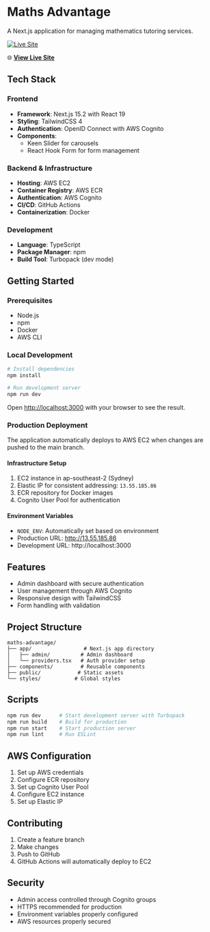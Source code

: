 # Maths Advantage

A Next.js application for managing mathematics tutoring services.

[![Live Site](https://img.shields.io/badge/Live-Production-brightgreen)](http://13.55.185.86)

🌐 **[View Live Site](http://13.55.185.86)**

## Tech Stack

### Frontend

- **Framework**: Next.js 15.2 with React 19
- **Styling**: TailwindCSS 4
- **Authentication**: OpenID Connect with AWS Cognito
- **Components**:
  - Keen Slider for carousels
  - React Hook Form for form management

### Backend & Infrastructure

- **Hosting**: AWS EC2
- **Container Registry**: AWS ECR
- **Authentication**: AWS Cognito
- **CI/CD**: GitHub Actions
- **Containerization**: Docker

### Development

- **Language**: TypeScript
- **Package Manager**: npm
- **Build Tool**: Turbopack (dev mode)

## Getting Started

### Prerequisites

- Node.js
- npm
- Docker
- AWS CLI

### Local Development

```bash
# Install dependencies
npm install

# Run development server
npm run dev
```

Open [http://localhost:3000](http://localhost:3000) with your browser to see the result.

### Production Deployment

The application automatically deploys to AWS EC2 when changes are pushed to the main branch.

#### Infrastructure Setup

1. EC2 instance in ap-southeast-2 (Sydney)
2. Elastic IP for consistent addressing: `13.55.185.86`
3. ECR repository for Docker images
4. Cognito User Pool for authentication

#### Environment Variables

- `NODE_ENV`: Automatically set based on environment
- Production URL: http://13.55.185.86
- Development URL: http://localhost:3000

## Features

- Admin dashboard with secure authentication
- User management through AWS Cognito
- Responsive design with TailwindCSS
- Form handling with validation

## Project Structure

```
maths-advantage/
├── app/                 # Next.js app directory
│   ├── admin/          # Admin dashboard
│   └── providers.tsx   # Auth provider setup
├── components/         # Reusable components
├── public/            # Static assets
└── styles/           # Global styles
```

## Scripts

```bash
npm run dev      # Start development server with Turbopack
npm run build    # Build for production
npm run start    # Start production server
npm run lint     # Run ESLint
```

## AWS Configuration

1. Set up AWS credentials
2. Configure ECR repository
3. Set up Cognito User Pool
4. Configure EC2 instance
5. Set up Elastic IP

## Contributing

1. Create a feature branch
2. Make changes
3. Push to GitHub
4. GitHub Actions will automatically deploy to EC2

## Security

- Admin access controlled through Cognito groups
- HTTPS recommended for production
- Environment variables properly configured
- AWS resources properly secured
